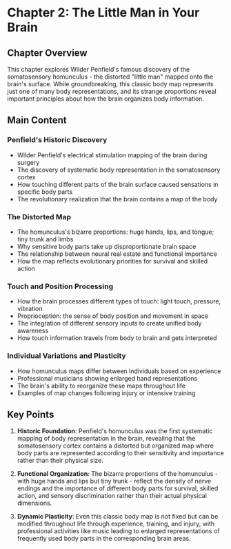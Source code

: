# Chapter 2: The Little Man in Your Brain

## Chapter Overview
This chapter explores Wilder Penfield's famous discovery of the somatosensory homunculus - the distorted "little man" mapped onto the brain's surface. While groundbreaking, this classic body map represents just one of many body representations, and its strange proportions reveal important principles about how the brain organizes body information.

## Main Content

### Penfield's Historic Discovery
- Wilder Penfield's electrical stimulation mapping of the brain during surgery
- The discovery of systematic body representation in the somatosensory cortex
- How touching different parts of the brain surface caused sensations in specific body parts
- The revolutionary realization that the brain contains a map of the body

### The Distorted Map
- The homunculus's bizarre proportions: huge hands, lips, and tongue; tiny trunk and limbs
- Why sensitive body parts take up disproportionate brain space
- The relationship between neural real estate and functional importance
- How the map reflects evolutionary priorities for survival and skilled action

### Touch and Position Processing
- How the brain processes different types of touch: light touch, pressure, vibration
- Proprioception: the sense of body position and movement in space
- The integration of different sensory inputs to create unified body awareness
- How touch information travels from body to brain and gets interpreted

### Individual Variations and Plasticity
- How homunculus maps differ between individuals based on experience
- Professional musicians showing enlarged hand representations
- The brain's ability to reorganize these maps throughout life
- Examples of map changes following injury or intensive training

## Key Points

1. **Historic Foundation**: Penfield's homunculus was the first systematic mapping of body representation in the brain, revealing that the somatosensory cortex contains a distorted but organized map where body parts are represented according to their sensitivity and importance rather than their physical size.

2. **Functional Organization**: The bizarre proportions of the homunculus - with huge hands and lips but tiny trunk - reflect the density of nerve endings and the importance of different body parts for survival, skilled action, and sensory discrimination rather than their actual physical dimensions.

3. **Dynamic Plasticity**: Even this classic body map is not fixed but can be modified throughout life through experience, training, and injury, with professional activities like music leading to enlarged representations of frequently used body parts in the corresponding brain areas.